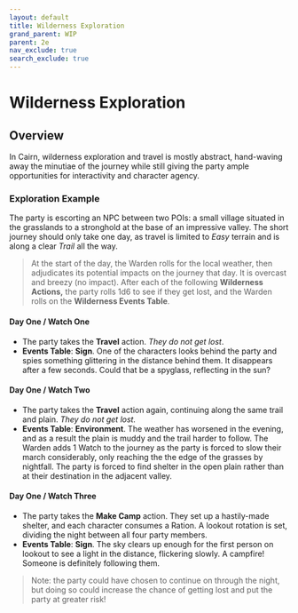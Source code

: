 ```yaml
---
layout: default
title: Wilderness Exploration
grand_parent: WIP
parent: 2e
nav_exclude: true
search_exclude: true
---
```


# Wilderness Exploration

## Overview

In Cairn, wilderness exploration and travel is mostly abstract, hand-waving away the minutiae of the journey while still giving the party ample opportunities for interactivity and character agency. 

### Exploration Example

The party is escorting an NPC between two POIs: a small village situated in the grasslands to a stronghold at the base of an impressive valley. The short journey should only take one day, as travel is limited to _Easy_ terrain and is along a clear _Trail_ all the way. 

> At the start of the day, the Warden rolls for the local weather, then adjudicates its potential impacts on the journey that day. It is overcast and breezy (no impact). After each of the following **Wilderness Actions,** the party rolls 1d6 to see if they get lost, and the Warden rolls on the **Wilderness Events Table**.

#### Day One / Watch One 

- The party takes the **Travel** action. _They do not get lost_.
- **Events Table**: **Sign**. One of the characters looks behind the party and spies something glittering in the distance behind them. It disappears after a few seconds. Could that be a spyglass, reflecting in the sun?

#### Day One / Watch Two 

- The party takes the **Travel** action again, continuing along the same trail and plain. _They do not get lost._
- **Events Table**: **Environment**. The weather has worsened in the evening, and as a result the plain is muddy and the trail harder to follow. The Warden adds 1 Watch to the journey as the party is forced to slow their march considerably, only reaching the the edge of the grasses by nightfall. The party is forced to find shelter in the open plain rather than at their destination in the adjacent valley.

#### Day One / Watch Three 

- The party takes the **Make Camp** action. They set up a hastily-made shelter, and each character consumes a Ration. A lookout rotation is set, dividing the night between all four party members.
- **Events Table**: **Sign**. The sky clears up enough for the first person on lookout to see a light in the distance, flickering slowly. A campfire! Someone is definitely following them.

> Note: the party could have chosen to continue on through the night, but doing so could increase the chance of getting lost and put the party at greater risk! 
